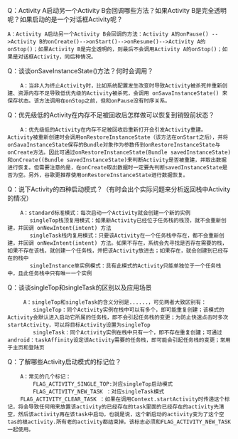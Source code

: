 Q：Activity A启动另一个Activity B会回调哪些方法？如果Activity B是完全透明呢？如果启动的是一个对话框Activity呢？


	A：Activity A启动另一个Activity B会回调的方法：Activity A的onPause() -->Activity B的onCreate()-->onStart()-->onResume()-->Activity A的onStop()；如果Activity B是完全透明的，则最后不会调用Activity A的onStop()；如果是对话框Activity，同后种情况。



Q：谈谈onSaveInstanceState()方法？何时会调用？

        
        A：当非人为终止Activity时，比如系统配置发生改变时导致Activity被杀死并重新创建、资源内存不足导致低优先级的Activity被杀死，会调用 onSavaInstanceState() 来保存状态。该方法调用在onStop之前，但和onPause没有时序关系。



Q：优先级低的Activity在内存不足被回收后怎样做可以恢复到销毁前状态？

        
        A：优先级低的Activity在内存不足被回收后重新打开会引发Activity重建。Activity被重新创建时会调用onRestoreInstanceState（该方法在onStart之后），并将onSavaInstanceState保存的Bundle对象作为参数传到onRestoreInstanceState与onCreate方法。因此可通过onRestoreInstanceState(Bundle savedInstanceState)和onCreate((Bundle savedInstanceState)来判断Activity是否被重建，并取出数据进行恢复。但需要注意的是，在onCreate取出数据时一定要先判断savedInstanceState是否为空。另外，谷歌更推荐使用onRestoreInstanceState进行数据恢复。



Q：说下Activity的四种启动模式？（有时会出个实际问题来分析返回栈中Activity的情况）

        A：standard标准模式：每次启动一个Activity就会创建一个新的实例
           singleTop栈顶复用模式：如果新Activity已经位于任务栈的栈顶，就不会重新创建，并回调 onNewIntent(intent) 方法
           singleTask栈内复用模式：只要该Activity在一个任务栈中存在，都不会重新创建，并回调 onNewIntent(intent) 方法。如果不存在，系统会先寻找是否存在需要的栈，如果不存在该栈，就创建一个任务栈，并把该Activity放进去；如果存在，就会创建到已经存在的栈中
           singleInstance单实例模式：具有此模式的Activity只能单独位于一个任务栈中，且此任务栈中只有唯一一个实例



Q：谈谈singleTop和singleTask的区别以及应用场景

         A：singleTop和singleTask的含义分别是......，可见两者大致区别有：
            singleTop：同个Activity实例在栈中可以有多个，即可能重复创建；该模式的Activity会默认进入启动它所属的任务栈，即不会引起任务栈的变更；为防止快速点击时多次startActivity，可以将目标Activity设置为singleTop
            singleTask：同个Activity实例在栈中只有一个，即不存在重复创建；可通过android：taskAffinity设定该Activity需要的任务栈，即可能会引起任务栈的变更；常用于主页和登陆页



Q：了解哪些Activity启动模式的标记位？

        A：常见的几个标记：
            FLAG_ACTIVITY_SINGLE_TOP:对应singleTop启动模式
            FLAG_ACTIVITY_NEW_TASK ：对应singleTask模式
	    FLAG_ACTIVITY_CLEAR_TASK ：如果在调用Context.startActivity时传递这个标记，将会导致任何用来放置该activity的已经存在的task里面的已经存在的activity先清空，然后该activity再在该task中启动，也就是说，这个新启动的activity变为了这个空tas的根activity.所有老的activity都结束掉。该标志必须和FLAG_ACTIVITY_NEW_TASK一起使用。









